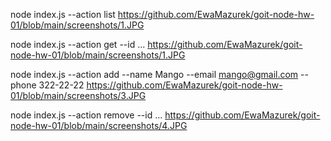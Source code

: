 node index.js --action list
https://github.com/EwaMazurek/goit-node-hw-01/blob/main/screenshots/1.JPG

node index.js --action get --id ...
https://github.com/EwaMazurek/goit-node-hw-01/blob/main/screenshots/1.JPG

node index.js --action add --name Mango --email mango@gmail.com --phone 322-22-22
https://github.com/EwaMazurek/goit-node-hw-01/blob/main/screenshots/3.JPG

node index.js --action remove --id ...
https://github.com/EwaMazurek/goit-node-hw-01/blob/main/screenshots/4.JPG
